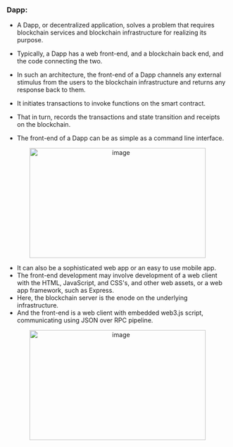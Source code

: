 ### Dapp:

- A Dapp, or decentralized application, solves a problem that requires blockchain services and blockchain infrastructure for realizing its purpose.
- Typically, a Dapp has a web front-end, and a blockchain back end, and the code connecting the two.

- In such an architecture, the front-end of a Dapp channels any external stimulus from the users to the blockchain infrastructure and returns any response back to them.
- It initiates transactions to invoke functions on the smart contract. 
- That in turn, records the transactions and state transition and receipts on the blockchain. 
- The front-end of a Dapp can be as simple as a command line interface.

<p align="center">	
	<img width="400" height="250" alt="image" src="https://user-images.githubusercontent.com/10133554/185742360-54fd019d-42db-4ebd-a910-3b0406ea4613.png">
</p>

- It can also be a sophisticated web app or an easy to use mobile app. 
- The front-end development may involve development of a web client with the HTML, JavaScript, and CSS's, and other web assets, or a web app framework, such as Express. 
- Here, the blockchain server is the enode on the underlying infrastructure. 
- And the front-end is a web client with embedded web3.js script, communicating using JSON over RPC pipeline.

<p align="center">	
	<img width="400" height="250" alt="image" src="https://user-images.githubusercontent.com/10133554/185742366-1cc8477c-ee10-491b-ba1c-71c8134776ae.png">
</p>



